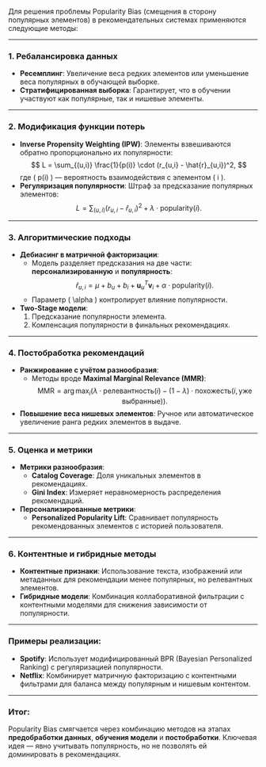 Для решения проблемы Popularity Bias (смещения в сторону популярных элементов) в рекомендательных системах применяются следующие методы:

---

### 1. **Ребалансировка данных**
   - **Ресемплинг**: Увеличение веса редких элементов или уменьшение веса популярных в обучающей выборке.
   - **Стратифицированная выборка**: Гарантирует, что в обучении участвуют как популярные, так и нишевые элементы.

---

### 2. **Модификация функции потерь**
   - **Inverse Propensity Weighting (IPW)**: Элементы взвешиваются обратно пропорционально их популярности:
     $$
     L = \sum_{(u,i)} \frac{1}{p(i)} \cdot (r_{u,i} - \hat{r}_{u,i})^2,
     $$
     где \( p(i) \) — вероятность взаимодействия с элементом \( i \).
   - **Регуляризация популярности**: Штраф за предсказание популярных элементов:
     $$
     L = \sum_{(u,i)} (r_{u,i} - \hat{r}_{u,i})^2 + \lambda \cdot \text{popularity}(i).
     $$

---

### 3. **Алгоритмические подходы**
   - **Дебиасинг в матричной факторизации**:
     - Модель разделяет предсказания на две части: **персонализированную** и **популярность**:
       $$
       \hat{r}_{u,i} = \mu + b_u + b_i + \mathbf{u}_u^T \mathbf{v}_i + \alpha \cdot \text{popularity}(i).
       $$
     - Параметр \( \alpha \) контролирует влияние популярности.
   - **Two-Stage модели**:
     1. Предсказание популярности элемента.
     2. Компенсация популярности в финальных рекомендациях.

---

### 4. **Постобработка рекомендаций**
   - **Ранжирование с учётом разнообразия**:
     - Методы вроде **Maximal Marginal Relevance (MMR)**:
       $$
       \text{MMR} = \arg\max_{i} \left( \lambda \cdot \text{релевантность}(i) - (1-\lambda) \cdot \text{похожесть}(i, \text{уже выбранные}) \right).
       $$
   - **Повышение веса нишевых элементов**: Ручное или автоматическое увеличение ранга редких элементов в выдаче.

---

### 5. **Оценка и метрики**
   - **Метрики разнообразия**:
     - **Catalog Coverage**: Доля уникальных элементов в рекомендациях.
     - **Gini Index**: Измеряет неравномерность распределения рекомендаций.
   - **Персонализированные метрики**:
     - **Personalized Popularity Lift**: Сравнивает популярность рекомендованных элементов с историей пользователя.

---

### 6. **Контентные и гибридные методы**
   - **Контентные признаки**: Использование текста, изображений или метаданных для рекомендации менее популярных, но релевантных элементов.
   - **Гибридные модели**: Комбинация коллаборативной фильтрации с контентными моделями для снижения зависимости от популярности.

---

### Примеры реализации:
- **Spotify**: Использует модифицированный BPR (Bayesian Personalized Ranking) с регуляризацией популярности.
- **Netflix**: Комбинирует матричную факторизацию с контентными фильтрами для баланса между популярным и нишевым контентом.

---

### Итог:
Popularity Bias смягчается через комбинацию методов на этапах **предобработки данных**, **обучения модели** и **постобработки**. Ключевая идея — явно учитывать популярность, но не позволять ей доминировать в рекомендациях.